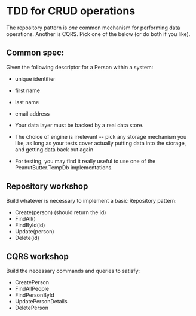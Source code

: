 # TDD for CRUD operations

The repository pattern is _one_ common mechanism for performing data operations. Another
is CQRS. Pick one of the below (or do both if you like).

## Common spec:

Given the following descriptor for a Person within a system:

- unique identifier
- first name
- last name
- email address

- Your data layer must be backed by a real data store.
- The choice of engine is irrelevant -- pick any storage mechanism you like, as long
    as your tests cover actually putting data into the storage, and getting data back out again
- For testing, you may find it really useful to use one of the PeanutButter.TempDb implementations.

## Repository workshop

Build whatever is necessary to implement a basic Repository pattern:

- Create(person) (should return the id)
- FindAll()
- FindById(id)
- Update(person)
- Delete(id)


## CQRS workshop

Build the necessary commands and queries to satisfy:

- CreatePerson
- FindAllPeople
- FindPersonById
- UpdatePersonDetails
- DeletePerson
